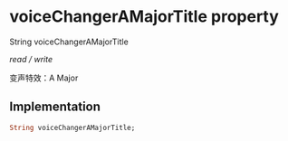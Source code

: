 


# voiceChangerAMajorTitle property







String voiceChangerAMajorTitle
  
_<span class="feature">read / write</span>_



<p>变声特效：A Major</p>



## Implementation

```dart
String voiceChangerAMajorTitle;
```







